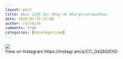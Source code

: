 ```yaml
---
layout: post
title: #bus 2294 der #bvg am #bürgerparkpankow
date: 2020-07-23 17:08
author: ralfbj70
comments: true
categories: [Uncategorized]
---
```

<div><img src='https://scontent-iad3-1.cdninstagram.com/v/t51.29350-15/110236532_2737992353115260_1834318466297799941_n.jpg?_nc_cat=102&_nc_sid=8ae9d6&_nc_ohc=U4owGe7eUQoAX8aNMUU&_nc_ht=scontent-iad3-1.cdninstagram.com&oh=4695dc3d35aecdc88ae7b32596c6e240&oe=5F3E13AD' style='max-width:600px;' /><br/><div>View on Instagram https://instagr.am/p/CC_OzQbDlOO/</div></div>
